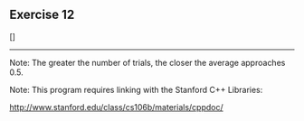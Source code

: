Exercise 12
----------- 

[]

---

Note: The greater the number of trials, the closer the average approaches 0.5.

Note: This program requires linking with the Stanford C++ Libraries:

http://www.stanford.edu/class/cs106b/materials/cppdoc/